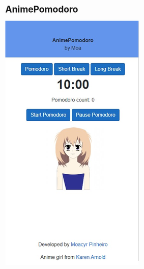 # AnimePomodoro

![anime](https://github.com/Moacyr007/AnimePomodoro/blob/master/AnimePomodoro/image.jpg)
